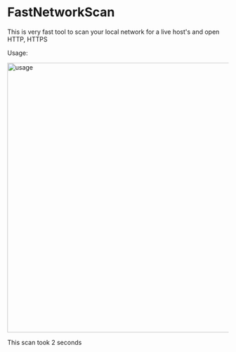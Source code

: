 # FastNetworkScan
This is very fast tool to scan your local network for a live host's and open HTTP, HTTPS


Usage:

<img width="613" alt="usage" src="https://user-images.githubusercontent.com/84499861/209074062-8074feee-16ec-468d-9f0c-8900c710862e.png">

This scan took 2 seconds
